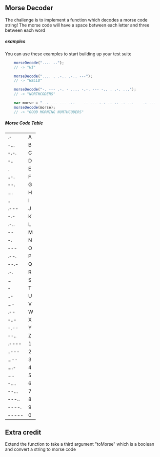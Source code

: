 ## Morse Decoder

The challenge is to implement a function which decodes a morse code string!
The morse code will have a space between each letter and three between each word

##### examples

You can use these examples to start building up your test suite

```javascript
    morseDecode(".... ..");
    // -> "HI"
```

```javascript
    morseDecode(".... . .-.. .-.. ---");
    // -> "HELLO"
```

```javascript
    morseDecode("-. --- .-. - .... -.-. --- -.. . .-. ...");
    // -> "NORTHCODERS"
```

```javascript
    var morse = "--. --- --- -..    -- --- .-. -. .. -. --.    -. --- .-. - .... -.-. --- -.. . .-. ..."
    morseDecode(morse);
    // -> "GOOD MORNING NORTHCODERS"
```

##### Morse Code Table

<table>

<tbody>
        <tr>
        <td>.-</td><td>A</td>
        </tr>
        <tr>
        <td>-...</td><td>B</td>
        </tr>
        <tr>
        <td>-.-.</td><td>C</td>
        </tr>
        <tr>
        <td>-..</td><td>D</td>
        </tr>
        <tr>
        <td>.</td><td>E</td>
        </tr>
        <tr>
        <td>..-.</td><td>F</td>
        </tr>
        <tr>
        <td>--.</td><td>G</td>
        </tr>
        <tr>
        <td>....</td><td>H</td>
        </tr>
        <tr>
        <td>..</td><td>I</td>
        </tr>
        <tr>
        <td>.---</td><td>J</td>
        </tr>
        <tr>
        <td>-.-</td><td>K</td>
        </tr>
        <tr>
        <td>.-..</td><td>L</td>
        </tr>
        <tr>
        <td>--</td><td>M</td>
        </tr>
        <tr>
        <td>-.</td><td>N</td>
        </tr>
        <tr>
        <td>---</td><td>O</td>
        </tr>
        <tr>
        <td>.--.</td><td>P</td>
        </tr>
        <tr>
        <td>--.-</td><td>Q</td>
        </tr>
        <tr>
        <td>.-.</td><td>R</td>
        </tr>
        <tr>
        <td>...</td><td>S</td>
        </tr>
        <tr>
        <td>-</td><td>T</td>
        </tr>
        <tr>
        <td>..-</td><td>U</td>
        </tr>
        <tr>
        <td>...-</td><td>V</td>
        </tr>
        <tr>
        <td>.--</td><td>W</td>
        </tr>
        <tr>
        <td>-..-</td><td>X</td>
        </tr>
        <tr>
        <td>-.--</td><td>Y</td>
        </tr>
        <tr>
        <td>--..</td><td>Z</td>
        </tr>
        <tr>
        <td>.----</td><td>1</td>
        </tr>
        <tr>
        <td>..---</td><td>2</td>
        </tr>
        <tr>
        <td>...--</td><td>3</td>
        </tr>
        <tr>
        <td>....-</td><td>4</td>
        </tr>
        <tr>
        <td>.....</td><td>5</td>
        </tr>
        <tr>
        <td>-....</td><td>6</td>
        </tr>
        <tr>
        <td>--...</td><td>7</td>
        </tr>
        <tr>
        <td>---..</td><td>8</td>
        </tr>
        <tr>
        <td>----.</td><td>9</td>
        </tr>
        <tr>
        <td>-----</td><td>0</td>
        </tr>
</tbody>

</table>

## Extra credit

Extend the function to take a third argument "toMorse" which is a boolean and convert a string to morse code
